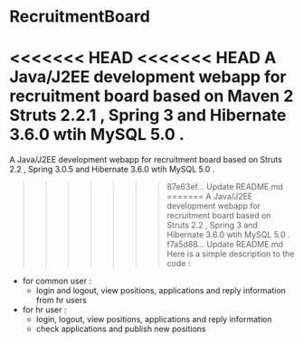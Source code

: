 # RecruitmentBoard
<<<<<<< HEAD
<<<<<<< HEAD
A Java/J2EE development webapp for recruitment board based on Maven 2 Struts 2.2.1 , Spring 3 and Hibernate 3.6.0 wtih MySQL 5.0 .
=======
A Java/J2EE development webapp for recruitment board based on Struts 2.2 , Spring 3.0.5 and Hibernate 3.6.0 wtih MySQL 5.0 .
>>>>>>> 87e63ef... Update README.md
=======
A Java/J2EE development webapp for recruitment board based on Struts 2.2 , Spring 3 and Hibernate 3.6.0 wtih MySQL 5.0 .
>>>>>>> f7a5d88... Update README.md
Here is a simple description to the code :
- for common user :
    - login and logout, view positions, applications and reply information from hr users
- for hr user :
    - login, logout, view positions, applications and reply information
    - check applications and publish new positions
